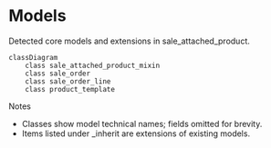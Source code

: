 # Models

Detected core models and extensions in sale_attached_product.

```mermaid
classDiagram
    class sale_attached_product_mixin
    class sale_order
    class sale_order_line
    class product_template
```

Notes
- Classes show model technical names; fields omitted for brevity.
- Items listed under _inherit are extensions of existing models.
